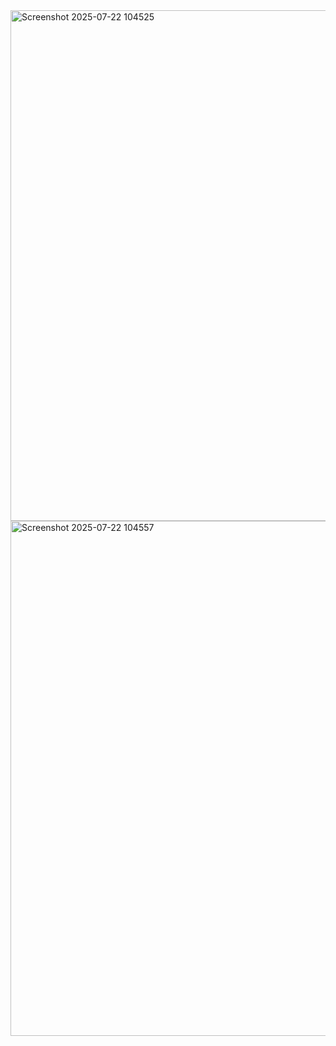 <img width="1873" height="817" alt="Screenshot 2025-07-22 104525" src="https://github.com/user-attachments/assets/139c222e-2a3a-4fbb-b890-5badfc7fad43" />
<img width="1917" height="824" alt="Screenshot 2025-07-22 104557" src="https://github.com/user-attachments/assets/59c7f09c-ebba-4008-bc43-8b8ea5c6ef36" />
